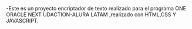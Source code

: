 -Este es un proyecto encriptador de texto realizado para el programa ONE ORACLE NEXT UDACTION-ALURA LATAM ,realizado con HTML,CSS Y JAVASCRIPT.
